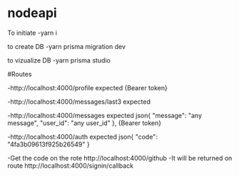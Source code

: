 # nodeapi

To initiate 
-yarn i

to create DB 
-yarn prisma migration dev

to vizualize DB 
-yarn prisma studio

#Routes

-http://localhost:4000/profile
expected {Bearer token}

-http://localhost:4000/messages/last3
expected 


-http://localhost:4000/messages
expected 
json{
	"message": "any message",
	"user_id": "any user_id"
}, 
{Bearer token}


-http://localhost:4000/auth
expected json{
	"code": "4fa3b09613f925b26549"
}

-Get the code on the rote http://localhost:4000/github
-It will be returned on route http://localhost:4000/signin/callback


